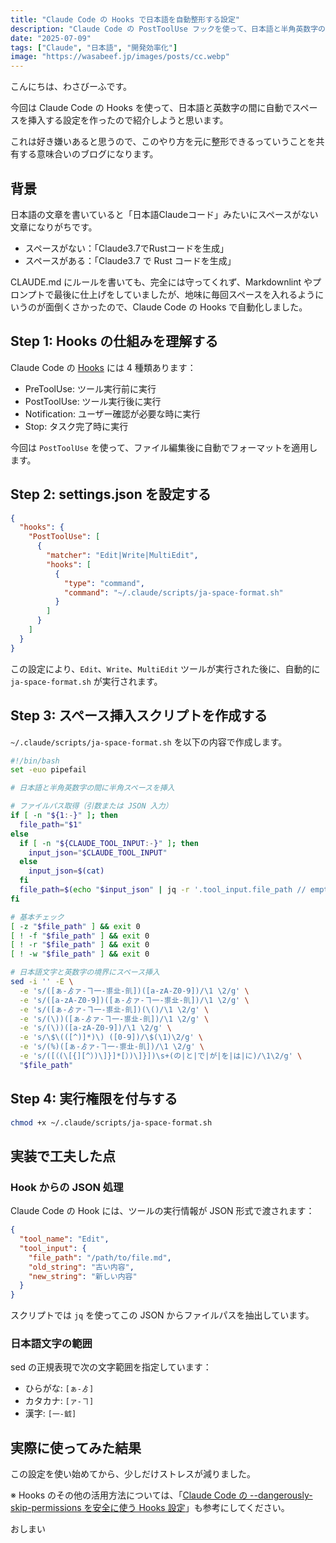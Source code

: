 ```yaml
---
title: "Claude Code の Hooks で日本語を自動整形する設定"
description: "Claude Code の PostToolUse フックを使って、日本語と半角英数字の間に自動でスペースを挿入する方法を紹介"
date: "2025-07-09"
tags: ["Claude", "日本語", "開発効率化"]
image: "https://wasabeef.jp/images/posts/cc.webp"
---
```


こんにちは、わさびーふです。

今回は Claude Code の Hooks を使って、日本語と英数字の間に自動でスペースを挿入する設定を作ったので紹介しようと思います。

これは好き嫌いあると思うので、このやり方を元に整形できるっていうことを共有する意味合いのブログになります。

## 背景

日本語の文章を書いていると「日本語Claudeコード」みたいにスペースがない文章になりがちです。

- スペースがない：「Claude3.7でRustコードを生成」
- スペースがある：「Claude3.7 で Rust コードを生成」

CLAUDE.md にルールを書いても、完全には守ってくれず、Markdownlint やプロンプトで最後に仕上げをしていましたが、地味に毎回スペースを入れるようにいうのが面倒くさかったので、Claude Code の Hooks で自動化しました。

## Step 1: Hooks の仕組みを理解する

Claude Code の [Hooks](https://docs.anthropic.com/en/docs/claude-code/hooks) には 4 種類あります：

- PreToolUse: ツール実行前に実行
- PostToolUse: ツール実行後に実行
- Notification: ユーザー確認が必要な時に実行
- Stop: タスク完了時に実行

今回は `PostToolUse` を使って、ファイル編集後に自動でフォーマットを適用します。

## Step 2: settings.json を設定する

```json
{
  "hooks": {
    "PostToolUse": [
      {
        "matcher": "Edit|Write|MultiEdit",
        "hooks": [
          {
            "type": "command",
            "command": "~/.claude/scripts/ja-space-format.sh"
          }
        ]
      }
    ]
  }
}
```

この設定により、`Edit`、`Write`、`MultiEdit` ツールが実行された後に、自動的に `ja-space-format.sh` が実行されます。

## Step 3: スペース挿入スクリプトを作成する

`~/.claude/scripts/ja-space-format.sh` を以下の内容で作成します。

```bash
#!/bin/bash
set -euo pipefail

# 日本語と半角英数字の間に半角スペースを挿入

# ファイルパス取得（引数または JSON 入力）
if [ -n "${1:-}" ]; then
  file_path="$1"
else
  if [ -n "${CLAUDE_TOOL_INPUT:-}" ]; then
    input_json="$CLAUDE_TOOL_INPUT"
  else
    input_json=$(cat)
  fi
  file_path=$(echo "$input_json" | jq -r '.tool_input.file_path // empty')
fi

# 基本チェック
[ -z "$file_path" ] && exit 0
[ ! -f "$file_path" ] && exit 0
[ ! -r "$file_path" ] && exit 0
[ ! -w "$file_path" ] && exit 0

# 日本語文字と英数字の境界にスペース挿入
sed -i '' -E \
  -e 's/([ぁ-ゟァ-ヿ一-鿿㐀-䶿])([a-zA-Z0-9])/\1 \2/g' \
  -e 's/([a-zA-Z0-9])([ぁ-ゟァ-ヿ一-鿿㐀-䶿])/\1 \2/g' \
  -e 's/([ぁ-ゟァ-ヿ一-鿿㐀-䶿])(\()/\1 \2/g' \
  -e 's/(\))([ぁ-ゟァ-ヿ一-鿿㐀-䶿])/\1 \2/g' \
  -e 's/(\))([a-zA-Z0-9])/\1 \2/g' \
  -e 's/\$\(([^)]*)\) ([0-9])/\$(\1)\2/g' \
  -e 's/(%)([ぁ-ゟァ-ヿ一-鿿㐀-䶿])/\1 \2/g' \
  -e 's/([（(\[{][^）)\]}]*[）)\]}])\s+(の|と|で|が|を|は|に)/\1\2/g' \
  "$file_path"
```

## Step 4: 実行権限を付与する

```bash
chmod +x ~/.claude/scripts/ja-space-format.sh
```

## 実装で工夫した点

### Hook からの JSON 処理

Claude Code の Hook には、ツールの実行情報が JSON 形式で渡されます：

```json
{
  "tool_name": "Edit",
  "tool_input": {
    "file_path": "/path/to/file.md",
    "old_string": "古い内容",
    "new_string": "新しい内容"
  }
}
```

スクリプトでは `jq` を使ってこの JSON からファイルパスを抽出しています。

### 日本語文字の範囲

sed の正規表現で次の文字範囲を指定しています：

- ひらがな: `[ぁ-ゟ]`
- カタカナ: `[ァ-ヿ]`
- 漢字: `[一-龯]`

## 実際に使ってみた結果

この設定を使い始めてから、少しだけストレスが減りました。

※ Hooks のその他の活用方法については、「[Claude Code の --dangerously-skip-permissions を安全に使う Hooks 設定](/blog/claude-code-secure-bash)」も参考にしてください。

おしまい
